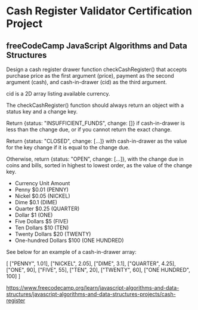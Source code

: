 # Cash Register Validator Certification Project

## freeCodeCamp JavaScript Algorithms and Data Structures

Design a cash register drawer function checkCashRegister() that accepts purchase price as the first argument (price), payment as the second argument (cash), and cash-in-drawer (cid) as the third argument.

cid is a 2D array listing available currency.

The checkCashRegister() function should always return an object with a status key and a change key.

Return {status: "INSUFFICIENT_FUNDS", change: []} if cash-in-drawer is less than the change due, or if you cannot return the exact change.

Return {status: "CLOSED", change: [...]} with cash-in-drawer as the value for the key change if it is equal to the change due.

Otherwise, return {status: "OPEN", change: [...]}, with the change due in coins and bills, sorted in highest to lowest order, as the value of the change key.

- Currency Unit	Amount
- Penny	$0.01 (PENNY)
- Nickel	$0.05 (NICKEL)
- Dime	$0.1 (DIME)
- Quarter	$0.25 (QUARTER)
- Dollar	$1 (ONE)
- Five Dollars	$5 (FIVE)
- Ten Dollars	$10 (TEN)
- Twenty Dollars	$20 (TWENTY)
- One-hundred Dollars	$100 (ONE HUNDRED)

See below for an example of a cash-in-drawer array:

[
  ["PENNY", 1.01],
  ["NICKEL", 2.05],
  ["DIME", 3.1],
  ["QUARTER", 4.25],
  ["ONE", 90],
  ["FIVE", 55],
  ["TEN", 20],
  ["TWENTY", 60],
  ["ONE HUNDRED", 100]
]

https://www.freecodecamp.org/learn/javascript-algorithms-and-data-structures/javascript-algorithms-and-data-structures-projects/cash-register

